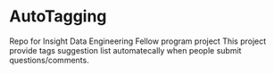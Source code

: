 # AutoTagging
Repo for Insight Data Engineering Fellow program project
This project provide tags suggestion list automatecally when people submit questions/comments.
